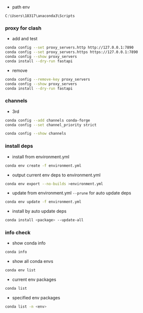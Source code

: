 - path env

```
C:\Users\18317\anaconda3\Scripts
```

### proxy for clash

- add and test

```bash
conda config --set proxy_servers.http http://127.0.0.1:7890
conda config --set proxy_servers.https https://127.0.0.1:7890
conda config --show proxy_servers
conda install --dry-run fastapi
```

- remove

```bash
conda config --remove-key proxy_servers
conda config --show proxy_servers
conda install --dry-run fastapi
```

### channels

- 3rd

```bash
conda config --add channels conda-forge
conda config --set channel_priority strict
```

```bash
conda config --show channels
```

### install deps

- install from environment.yml

```bash
conda env create -f environment.yml
```

- output current env deps to environment.yml

```bash
conda env export --no-builds >environment.yml
```

- update from environment.yml `--prune` for auto update deps

```bash
conda env update -f environment.yml
```

- install by auto update deps

```bash
conda install <package> --update-all
```

### info check

- show conda info

```bash
conda info
```

- show all conda envs

```bash
conda env list
```

- current env packages

```bash
conda list
```

- specified env packages

```bash
conda list -n <env>
```

